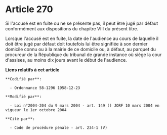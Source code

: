 # Article 270

Si l'accusé est en fuite ou ne se présente pas, il peut être jugé par défaut conformément aux dispositions du chapitre VIII
du présent titre.

Lorsque l'accusé est en fuite, la date de l'audience au cours de laquelle il doit être jugé par défaut doit toutefois lui
être signifiée à son dernier domicile connu ou à la mairie de ce domicile ou, à défaut, au parquet du procureur de la
République du tribunal de grande instance où siège la cour d'assises, au moins dix jours avant le début de l'audience.

**Liens relatifs à cet article**

	**Codifié par**:

	  - Ordonnance 58-1296 1958-12-23

	**Modifié par**:

	  - Loi n°2004-204 du 9 mars 2004 - art. 149 () JORF 10 mars 2004 en vigueur le 1er octobre 2004

	**Cité par**:

	  - Code de procédure pénale - art. 234-1 (V)
